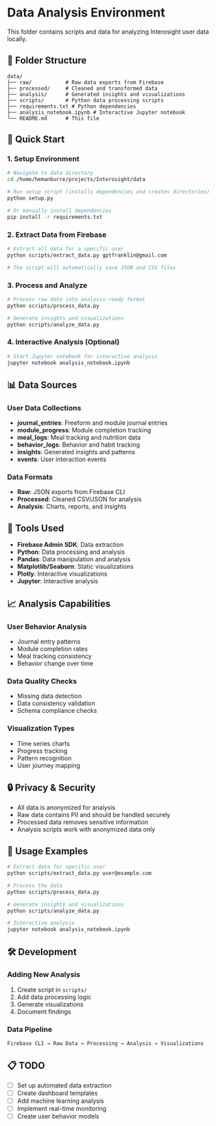 # Data Analysis Environment

This folder contains scripts and data for analyzing Interosight user data locally.

## 📁 Folder Structure

```
data/
├── raw/           # Raw data exports from Firebase
├── processed/     # Cleaned and transformed data
├── analysis/      # Generated insights and visualizations
├── scripts/       # Python data processing scripts
├── requirements.txt # Python dependencies
├── analysis_notebook.ipynb # Interactive Jupyter notebook
└── README.md      # This file
```

## 🚀 Quick Start

### 1. Setup Environment
```bash
# Navigate to data directory
cd /home/hemanburre/projects/Interosight/data

# Run setup script (installs dependencies and creates directories)
python setup.py

# Or manually install dependencies
pip install -r requirements.txt
```

### 2. Extract Data from Firebase
```bash
# Extract all data for a specific user
python scripts/extract_data.py gptfranklin@gmail.com

# The script will automatically save JSON and CSV files
```

### 3. Process and Analyze
```bash
# Process raw data into analysis-ready format
python scripts/process_data.py

# Generate insights and visualizations
python scripts/analyze_data.py
```

### 4. Interactive Analysis (Optional)
```bash
# Start Jupyter notebook for interactive analysis
jupyter notebook analysis_notebook.ipynb
```

## 📊 Data Sources

### User Data Collections
- **journal_entries**: Freeform and module journal entries
- **module_progress**: Module completion tracking
- **meal_logs**: Meal tracking and nutrition data
- **behavior_logs**: Behavior and habit tracking
- **insights**: Generated insights and patterns
- **events**: User interaction events

### Data Formats
- **Raw**: JSON exports from Firebase CLI
- **Processed**: Cleaned CSV/JSON for analysis
- **Analysis**: Charts, reports, and insights

## 🔧 Tools Used

- **Firebase Admin SDK**: Data extraction
- **Python**: Data processing and analysis
- **Pandas**: Data manipulation and analysis
- **Matplotlib/Seaborn**: Static visualizations
- **Plotly**: Interactive visualizations
- **Jupyter**: Interactive analysis

## 📈 Analysis Capabilities

### User Behavior Analysis
- Journal entry patterns
- Module completion rates
- Meal tracking consistency
- Behavior change over time

### Data Quality Checks
- Missing data detection
- Data consistency validation
- Schema compliance checks

### Visualization Types
- Time series charts
- Progress tracking
- Pattern recognition
- User journey mapping

## 🔒 Privacy & Security

- All data is anonymized for analysis
- Raw data contains PII and should be handled securely
- Processed data removes sensitive information
- Analysis scripts work with anonymized data only

## 📝 Usage Examples

```bash
# Extract data for specific user
python scripts/extract_data.py user@example.com

# Process the data
python scripts/process_data.py

# Generate insights and visualizations
python scripts/analyze_data.py

# Interactive analysis
jupyter notebook analysis_notebook.ipynb
```

## 🛠️ Development

### Adding New Analysis
1. Create script in `scripts/`
2. Add data processing logic
3. Generate visualizations
4. Document findings

### Data Pipeline
```
Firebase CLI → Raw Data → Processing → Analysis → Visualizations
```

## 📋 TODO

- [ ] Set up automated data extraction
- [ ] Create dashboard templates
- [ ] Add machine learning analysis
- [ ] Implement real-time monitoring
- [ ] Create user behavior models 